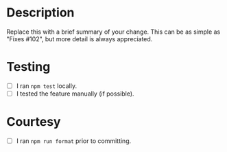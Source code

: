 # Description

Replace this with a brief summary of your change. This can be as simple as "Fixes #102", but more
detail is always appreciated.

# Testing

- [ ] I ran `npm test` locally.
- [ ] I tested the feature manually (if possible).

# Courtesy

- [ ] I ran `npm run format` prior to committing.
